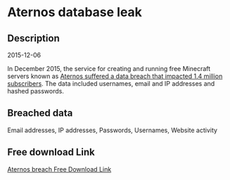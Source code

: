 # Aternos database leak

## Description

2015-12-06

In December 2015, the service for creating and running free Minecraft servers known as <a href="https://twitter.com/AternosStatus/status/696121828360716288" target="_blank" rel="noopener">Aternos suffered a data breach that impacted 1.4 million subscribers</a>. The data included usernames, email and IP addresses and hashed passwords.

## Breached data

Email addresses, IP addresses, Passwords, Usernames, Website activity

## Free download Link

[Aternos breach Free Download Link](https://tinyurl.com/2b2k277t)